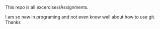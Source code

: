 This repo is all excercises/Assignments. 

I am so new in programing and not even know well about how to use git.
Thanks
